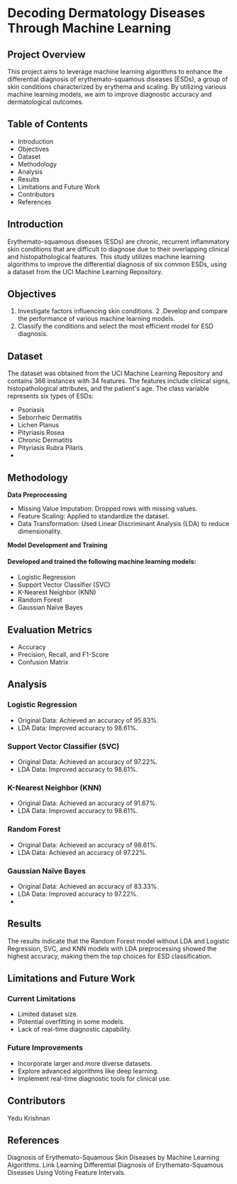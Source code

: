 # Decoding Dermatology Diseases Through Machine Learning

## Project Overview
This project aims to leverage machine learning algorithms to enhance the differential diagnosis of erythemato-squamous diseases (ESDs), a group of skin conditions characterized by erythema and scaling. By utilizing various machine learning models, we aim to improve diagnostic accuracy and dermatological outcomes.

## Table of Contents
- Introduction
- Objectives
- Dataset
- Methodology
- Analysis
- Results
- Limitations and Future Work
- Contributors
- References

## Introduction
Erythemato-squamous diseases (ESDs) are chronic, recurrent inflammatory skin conditions that are difficult to diagnose due to their overlapping clinical and histopathological features. This study utilizes machine learning algorithms to improve the differential diagnosis of six common ESDs, using a dataset from the UCI Machine Learning Repository.

## Objectives
1. Investigate factors influencing skin conditions.
2 .Develop and compare the performance of various machine learning models.
3. Classify the conditions and select the most efficient model for ESD diagnosis.

## Dataset
The dataset was obtained from the UCI Machine Learning Repository and contains 366 instances with 34 features. The features include clinical signs, histopathological attributes, and the patient's age. The class variable represents six types of ESDs:

- Psoriasis
- Seborrheic Dermatitis
- Lichen Planus
- Pityriasis Rosea
- Chronic Dermatitis
- Pityriasis Rubra Pilaris
- 
## Methodology
**Data Preprocessing**
- Missing Value Imputation: Dropped rows with missing values.
- Feature Scaling: Applied to standardize the dataset.
- Data Transformation: Used Linear Discriminant Analysis (LDA) to reduce dimensionality.

**Model Development and Training**
#### Developed and trained the following machine learning models:

- Logistic Regression
- Support Vector Classifier (SVC)
- K-Nearest Neighbor (KNN)
- Random Forest
- Gaussian Naïve Bayes
## Evaluation Metrics
- Accuracy
- Precision, Recall, and F1-Score
- Confusion Matrix

## Analysis
### Logistic Regression
- Original Data: Achieved an accuracy of 95.83%.
- LDA Data: Improved accuracy to 98.61%.
### Support Vector Classifier (SVC)
- Original Data: Achieved an accuracy of 97.22%.
- LDA Data: Improved accuracy to 98.61%.
### K-Nearest Neighbor (KNN)
- Original Data: Achieved an accuracy of 91.67%.
- LDA Data: Improved accuracy to 98.61%.
### Random Forest
- Original Data: Achieved an accuracy of 98.61%.
- LDA Data: Achieved an accuracy of 97.22%.
### Gaussian Naïve Bayes
- Original Data: Achieved an accuracy of 83.33%.
- LDA Data: Improved accuracy to 97.22%.
- 
## Results
The results indicate that the Random Forest model without LDA and Logistic Regression, SVC, and KNN models with LDA preprocessing showed the highest accuracy, making them the top choices for ESD classification.

## Limitations and Future Work
### Current Limitations
- Limited dataset size.
- Potential overfitting in some models.
- Lack of real-time diagnostic capability.

### Future Improvements
- Incorporate larger and more diverse datasets.
- Explore advanced algorithms like deep learning.
- Implement real-time diagnostic tools for clinical use.

## Contributors
Yedu Krishnan

## References
Diagnosis of Erythemato-Squamous Skin Diseases by Machine Learning Algorithms. Link
Learning Differential Diagnosis of Erythemato-Squamous Diseases Using Voting Feature Intervals.
